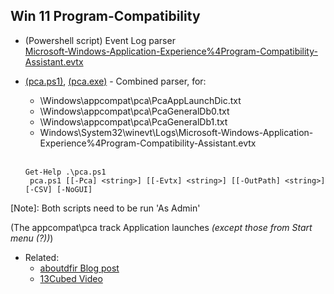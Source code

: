 ## Win 11 Program-Compatibility


- (Powershell script) Event Log parser<br>
   [Microsoft-Windows-Application-Experience%4Program-Compatibility-Assistant.evtx](https://github.com/kacos2000/Win10/blob/master/ProgramCompatibility/Program-Compatibility-Assistant_evtx.ps1)

- [(pca.ps1)](https://github.com/kacos2000/Win10/blob/master/ProgramCompatibility/pca.ps1), [(pca.exe)](https://github.com/kacos2000/Win10/blob/master/ProgramCompatibility/pca.exe) - Combined parser, for:
   - \Windows\appcompat\pca\PcaAppLaunchDic.txt
   - \Windows\appcompat\pca\PcaGeneralDb0.txt
   - \Windows\appcompat\pca\PcaGeneralDb1.txt
   - Windows\System32\winevt\Logs\Microsoft-Windows-Application-Experience%4Program-Compatibility-Assistant.evtx
   <br>

   ``` 
   Get-Help .\pca.ps1
    pca.ps1 [[-Pca] <string>] [[-Evtx] <string>] [[-OutPath] <string>] [-CSV] [-NoGUI]
    ```


[Note]: Both scripts need to be run 'As Admin'

(The appcompat\pca track Application launches *(except those from Start menu (?))*)

- Related:
  - [aboutdfir Blog post](https://aboutdfir.com/new-windows-11-pro-22h2-evidence-of-execution-artifact/)
  - [13Cubed Video](https://www.youtube.com/watch?v=rV8aErDj06A)
